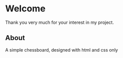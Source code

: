 # Welcome

Thank you very much for your interest in my project.

## About

A simple chessboard, designed with html and css only




